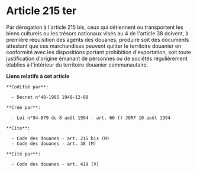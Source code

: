 # Article 215 ter

Par dérogation à l'article 215 bis, ceux qui détiennent ou transportent les biens culturels ou les trésors nationaux visés au
4 de l'article 38 doivent, à première réquisition des agents des douanes, produire soit des documents attestant que ces
marchandises peuvent quitter le territoire douanier en conformité avec les dispositions portant prohibition d'exportation,
soit toute justification d'origine émanant de personnes ou de sociétés régulièrement établies à l'intérieur du territoire
douanier communautaire.

**Liens relatifs à cet article**

	**Codifié par**:

	  - Décret n°48-1985 1948-12-08

	**Créé par**:

	  - Loi n°94-679 du 8 août 1994 - art. 60 () JORF 10 août 1994

	**Cite**:

	  - Code des douanes - art. 215 bis (M)
	  - Code des douanes - art. 38 (M)

	**Cité par**:

	  - Code des douanes - art. 419 (V)

